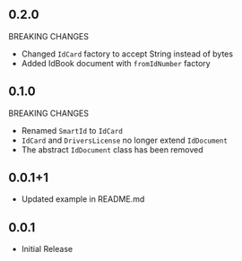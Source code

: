 ## 0.2.0
BREAKING CHANGES

- Changed `IdCard` factory to accept String instead of bytes
- Added IdBook document with `fromIdNumber` factory

## 0.1.0
BREAKING CHANGES

- Renamed `SmartId` to `IdCard`
- `IdCard` and `DriversLicense` no longer extend `IdDocument`
- The abstract `IdDocument` class has been removed

## 0.0.1+1

- Updated example in README.md

## 0.0.1

- Initial Release
